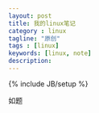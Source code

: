 ```yaml
---
layout: post
title: 我的linux笔记
category : linux
tagline: "原创"
tags : [linux]
keywords: [linux, note]
description: 
---
```

{% include JB/setup %}

如题



